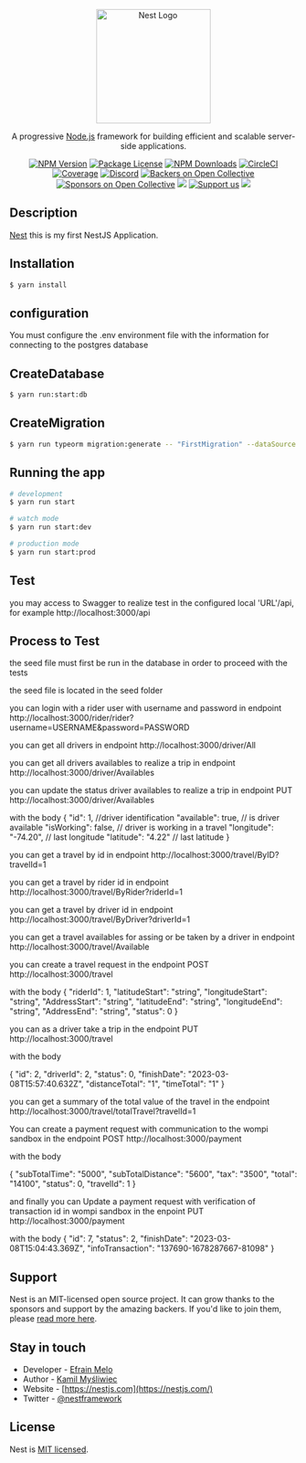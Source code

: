 <p align="center">
  <a href="http://nestjs.com/" target="blank"><img src="https://nestjs.com/img/logo-small.svg" width="200" alt="Nest Logo" /></a>
</p>

[circleci-image]: https://img.shields.io/circleci/build/github/nestjs/nest/master?token=abc123def456
[circleci-url]: https://circleci.com/gh/nestjs/nest

  <p align="center">A progressive <a href="http://nodejs.org" target="_blank">Node.js</a> framework for building efficient and scalable server-side applications.</p>
    <p align="center">
<a href="https://www.npmjs.com/~nestjscore" target="_blank"><img src="https://img.shields.io/npm/v/@nestjs/core.svg" alt="NPM Version" /></a>
<a href="https://www.npmjs.com/~nestjscore" target="_blank"><img src="https://img.shields.io/npm/l/@nestjs/core.svg" alt="Package License" /></a>
<a href="https://www.npmjs.com/~nestjscore" target="_blank"><img src="https://img.shields.io/npm/dm/@nestjs/common.svg" alt="NPM Downloads" /></a>
<a href="https://circleci.com/gh/nestjs/nest" target="_blank"><img src="https://img.shields.io/circleci/build/github/nestjs/nest/master" alt="CircleCI" /></a>
<a href="https://coveralls.io/github/nestjs/nest?branch=master" target="_blank"><img src="https://coveralls.io/repos/github/nestjs/nest/badge.svg?branch=master#9" alt="Coverage" /></a>
<a href="https://discord.gg/G7Qnnhy" target="_blank"><img src="https://img.shields.io/badge/discord-online-brightgreen.svg" alt="Discord"/></a>
<a href="https://opencollective.com/nest#backer" target="_blank"><img src="https://opencollective.com/nest/backers/badge.svg" alt="Backers on Open Collective" /></a>
<a href="https://opencollective.com/nest#sponsor" target="_blank"><img src="https://opencollective.com/nest/sponsors/badge.svg" alt="Sponsors on Open Collective" /></a>
  <a href="https://paypal.me/kamilmysliwiec" target="_blank"><img src="https://img.shields.io/badge/Donate-PayPal-ff3f59.svg"/></a>
    <a href="https://opencollective.com/nest#sponsor"  target="_blank"><img src="https://img.shields.io/badge/Support%20us-Open%20Collective-41B883.svg" alt="Support us"></a>
  <a href="https://twitter.com/nestframework" target="_blank"><img src="https://img.shields.io/twitter/follow/nestframework.svg?style=social&label=Follow"></a>
</p>
  <!--[![Backers on Open Collective](https://opencollective.com/nest/backers/badge.svg)](https://opencollective.com/nest#backer)
  [![Sponsors on Open Collective](https://opencollective.com/nest/sponsors/badge.svg)](https://opencollective.com/nest#sponsor)-->

## Description

[Nest](https://github.com/nestjs/nest) this is my first NestJS Application.

## Installation

```bash
$ yarn install
```

## configuration

You must configure the .env environment file with the information for connecting to the postgres database

## CreateDatabase

```bash
$ yarn run:start:db
```

## CreateMigration

```bash
$ yarn run typeorm migration:generate -- "FirstMigration" --dataSource src/config/config/config.service.ts
```

## Running the app

```bash
# development
$ yarn run start

# watch mode
$ yarn run start:dev

# production mode
$ yarn run start:prod
```

## Test

you may access to Swagger to realize test in the configured local 'URL'/api, for example http://localhost:3000/api

## Process to Test

the seed file must first be run in the database in order to proceed with the tests

the seed file is located in the seed folder

you can login with a rider user with username and password in endpoint http://localhost:3000/rider/rider?username=USERNAME&password=PASSWORD

you can get all drivers in endpoint http://localhost:3000/driver/All

you can get all drivers availables to realize a trip in endpoint http://localhost:3000/driver/Availables

you can update the status driver availables to realize a trip in endpoint PUT http://localhost:3000/driver/Availables

with the body
{ 
  "id": 1, //driver identification
  "available": true, // is driver available
  "isWorking": false, // driver is working in a travel
  "longitude": "-74.20", // last longitude 
  "latitude": "4.22" // last latitude
}

you can get a travel by id in endpoint http://localhost:3000/travel/ByID?travelId=1

you can get a travel by rider id in endpoint http://localhost:3000/travel/ByRider?riderId=1

you can get a travel by driver id in endpoint http://localhost:3000/travel/ByDriver?driverId=1

you can get a travel availables for assing or be taken by a driver in endpoint http://localhost:3000/travel/Available

you can create a travel request in the endpoint POST http://localhost:3000/travel

with the body
{
  "riderId": 1,
  "latitudeStart": "string",
  "longitudeStart": "string",
  "AddressStart": "string",
  "latitudeEnd": "string",
  "longitudeEnd": "string",
  "AddressEnd": "string",
  "status": 0
}

you can as a driver take a trip in the endpoint PUT http://localhost:3000/travel

with the body

{
  "id": 2,
  "driverId": 2,
  "status": 0,
  "finishDate": "2023-03-08T15:57:40.632Z",
  "distanceTotal": "1",
  "timeTotal": "1"
}

you can get a summary of the total value of the travel in the endpoint http://localhost:3000/travel/totalTravel?travelId=1


You can create a payment request with communication to the wompi sandbox in the endpoint POST http://localhost:3000/payment

with the body

{
  "subTotalTime": "5000",
  "subTotalDistance": "5600",
  "tax": "3500",
  "total": "14100",
  "status": 0,
  "travelId": 1
}

and finally you can Update a payment request with verification of transaction id in wompi sandbox in the enpoint PUT http://localhost:3000/payment

with the body
{
  "id": 7,
  "status": 2,
  "finishDate": "2023-03-08T15:04:43.369Z",
  "infoTransaction": "137690-1678287667-81098"
}

## Support

Nest is an MIT-licensed open source project. It can grow thanks to the sponsors and support by the amazing backers. If you'd like to join them, please [read more here](https://docs.nestjs.com/support).

## Stay in touch
- Developer - [Efrain Melo](https://www.linkedin.com/in/efrain-melo-6347642b/)
- Author - [Kamil Myśliwiec](https://kamilmysliwiec.com)
- Website - [https://nestjs.com](https://nestjs.com/)
- Twitter - [@nestframework](https://twitter.com/nestframework)

## License

Nest is [MIT licensed](LICENSE).
